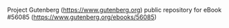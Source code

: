 Project Gutenberg (https://www.gutenberg.org) public repository for
eBook #56085 (https://www.gutenberg.org/ebooks/56085)
